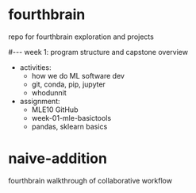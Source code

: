 
# fourthbrain
repo for fourthbrain exploration and projects


#--- week 1:  program structure and capstone overview
- activities:
  - how we do ML software dev
  - git, conda, pip, jupyter
  - whodunnit
- assignment: 
  - MLE10 GitHub
  - week-01-mle-basictools
  - pandas, sklearn basics


# naive-addition
fourthbrain walkthrough of collaborative workflow 

